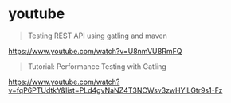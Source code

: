 # youtube

> Testing REST API using gatling and maven

https://www.youtube.com/watch?v=U8nmVUBRmFQ

> Tutorial: Performance Testing with Gatling

https://www.youtube.com/watch?v=fqP6PTUdtkY&list=PLd4gvNaNZ4T3NCWsv3zwHYlLGtr9s1-Fz
